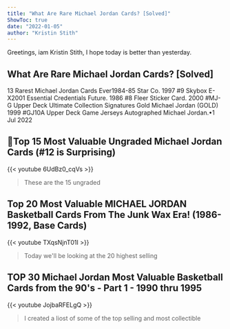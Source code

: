 ```yaml
---
title: "What Are Rare Michael Jordan Cards? [Solved]"
ShowToc: true 
date: "2022-01-05"
author: "Kristin Stith" 
---
```


Greetings, iam Kristin Stith, I hope today is better than yesterday.
## What Are Rare Michael Jordan Cards? [Solved]
13 Rarest Michael Jordan Cards Ever1984-85 Star Co. 
 1997 #9 Skybox E-X2001 Essential Credentials Future. 
 1986 #8 Fleer Sticker Card. 
 2000 #MJ-G Upper Deck Ultimate Collection Signatures Gold Michael Jordan (GOLD) 
 1999 #GJ10A Upper Deck Game Jerseys Autographed Michael Jordan.•1 Jul 2022

## 🏀Top 15 Most Valuable Ungraded Michael Jordan Cards (#12 is Surprising)
{{< youtube 6UdBz0_cqVs >}}
>These are the 15 ungraded 

## Top 20 Most Valuable MICHAEL JORDAN Basketball Cards From The Junk Wax Era! (1986-1992, Base Cards)
{{< youtube TXqsNjnT01I >}}
>Today we'll be looking at the 20 highest selling 

## TOP 30 Michael Jordan Most Valuable Basketball Cards from the 90's - Part 1 - 1990 thru 1995
{{< youtube JojbaRFELgQ >}}
>I created a liost of some of the top selling and most collectible 

